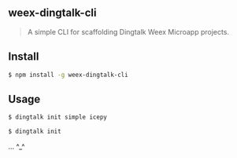 ## weex-dingtalk-cli

> A simple CLI for scaffolding Dingtalk Weex Microapp projects.

## Install

```bash
$ npm install -g weex-dingtalk-cli
```

## Usage

```bash
$ dingtalk init simple icepy
```

```bash
$ dingtalk init
```

... ^_^